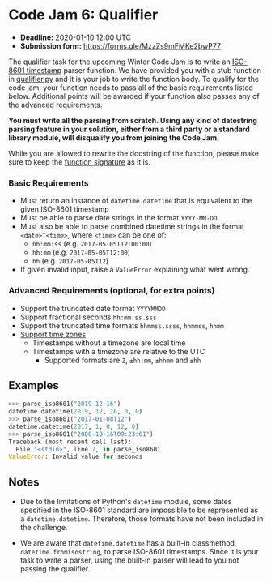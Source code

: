 # Code Jam 6: Qualifier

- **Deadline:** 2020-01-10 12:00 UTC
- **Submission form:** https://forms.gle/MzzZs9mFMKe2bwP77

The qualifier task for the upcoming Winter Code Jam is to write an [ISO-8601 timestamp](https://www.iso.org/iso-8601-date-and-time-format.html) parser function. We have provided you with a stub function in [qualifier.py](./qualifier.py) and it is your job to write the function body. To qualify for the code jam, your function needs to pass all of the basic requirements listed below. Additional points will be awarded if your function also passes any of the advanced requirements.

**You must write all the parsing from scratch. Using any kind of datestring parsing feature in your solution, either from a third party or a standard library module, will disqualify you from joining the Code Jam.**

While you are allowed to rewrite the docstring of the function, please make sure to keep the [function signature](https://www.pythonlikeyoumeanit.com/Module2_EssentialsOfPython/Functions.html#The-def-Statement) as it is.

### Basic Requirements
  - Must return an instance of `datetime.datetime` that is equivalent to the given ISO-8601 timestamp
  - Must be able to parse date strings in the format `YYYY-MM-DD`
  - Must also be able to parse combined datetime strings in the format `<date>T<time>`, where `<time>` can be one of:
     - `hh:mm:ss`  (e.g. `2017-05-05T12:00:00`)
     - `hh:mm`     (e.g. `2017-05-05T12:00`)
     - `hh`        (e.g. `2017-05-05T12`)
  - If given invalid input, raise a `ValueError` explaining what went wrong.

### Advanced Requirements (optional, for extra points)
  - Support the truncated date format `YYYYMMDD`
  - Support fractional seconds `hh:mm:ss.sss`
  - Support the truncated time formats `hhmmss.ssss`, `hhmmss`, `hhmm`
  - [Support time zones](https://en.wikipedia.org/wiki/ISO_8601#Time_zone_designators)
    - Timestamps without a timezone are local time
    - Timestamps with a timezone are relative to the UTC
      - Supported formats are `Z`, `±hh:mm`, `±hhmm` and `±hh`

## Examples
```py
>>> parse_iso8601("2019-12-16")
datetime.datetime(2019, 12, 16, 0, 0)
>>> parse_iso8601("2017-01-08T12")
datetime.datetime(2017, 1, 8, 12, 0)
>>> parse_iso8601("2000-10-16T09:23:61")
Traceback (most recent call last):
  File "<stdin>", line 7, in parse_iso8601
ValueError: Invalid value for seconds
```

## Notes
- Due to the limitations of Python's `datetime` module, some dates specified in the ISO-8601 standard are impossible to be represented as a `datetime.datetime`. Therefore, those formats have not been included in the challenge.

- We are aware that `datetime.datetime` has a built-in classmethod, `datetime.fromisostring`, to parse ISO-8601 timestamps. Since it is your task to write a parser, using the built-in parser will lead to you not passing the qualifier.
